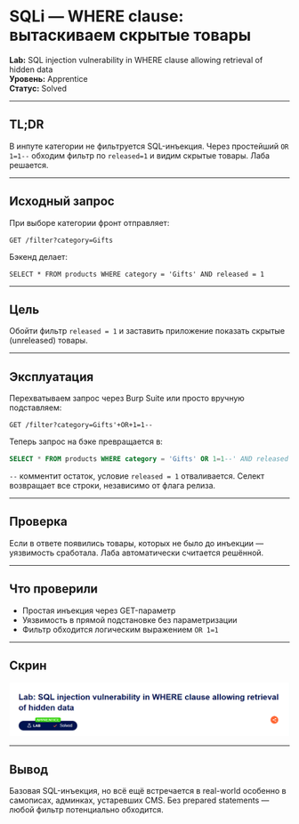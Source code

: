 # SQLi — WHERE clause: вытаскиваем скрытые товары

**Lab:** SQL injection vulnerability in WHERE clause allowing retrieval of hidden data  
**Уровень:** Apprentice  
**Статус:** Solved

---

## TL;DR

В инпуте категории не фильтруется SQL-инъекция. Через простейший `OR 1=1--` обходим фильтр по `released=1` и видим скрытые товары. Лаба решается.

---

## Исходный запрос

При выборе категории фронт отправляет:

```
GET /filter?category=Gifts
```

Бэкенд делает:

```
SELECT * FROM products WHERE category = 'Gifts' AND released = 1
```

---

## Цель

Обойти фильтр `released = 1` и заставить приложение показать скрытые (unreleased) товары.

---

## Эксплуатация

Перехватываем запрос через Burp Suite или просто вручную подставляем:

```
GET /filter?category=Gifts'+OR+1=1--
```

Теперь запрос на бэке превращается в:

```sql
SELECT * FROM products WHERE category = 'Gifts' OR 1=1--' AND released = 1
```

`--` комментит остаток, условие `released = 1` отваливается. Селект возвращает все строки, независимо от флага релиза.

---

## Проверка

Если в ответе появились товары, которых не было до инъекции — уязвимость сработала. Лаба автоматически считается решённой.

---

## Что проверили

- Простая инъекция через GET-параметр
- Уязвимость в прямой подстановке без параметризации
- Фильтр обходится логическим выражением `OR 1=1`

---

## Скрин

![sqli-01-solved](./01.png)

---

## Вывод

Базовая SQL-инъекция, но всё ещё встречается в real-world особенно в самописах, админках, устаревших CMS. Без prepared statements — любой фильтр потенциально обходится.